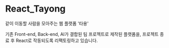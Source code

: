 # React_Tayong
같이 이동할 사람을 모아주는 웹 플랫폼 '타용'


기존 Front-end, Back-end, AI가 결합된 팀 프로젝트로 제작된 플랫폼을, 프로젝트 종료 후 React로 작동되도록 리팩토링하고 있습니다.
